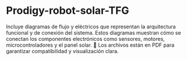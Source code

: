 # Prodigy-robot-solar-TFG

Incluye diagramas de flujo y eléctricos que representan la arquitectura funcional y de conexión del sistema.
Estos diagramas muestran cómo se conectan los componentes electrónicos como sensores, motores, microcontroladores y el panel solar.
📄 Los archivos están en PDF para garantizar compatibilidad y visualización clara.
